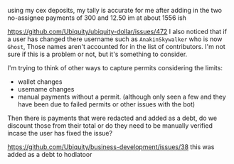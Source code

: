 using my cex deposits, my tally is accurate for me after adding in the two no-assignee payments of 300 and 12.50 im at about 1556 ish

https://github.com/Ubiquity/ubiquity-dollar/issues/472
I also noticed that if a user has changed there username such as `AnakinSkywalker` who is now `Ghost`, Those names aren't accounted for in the list of contributors. I'm not sure if this is a problem or not, but it's something to consider.

I'm trying to think of other ways to capture permits considering the limits: 
- wallet changes
- username changes
- manual payments without a permit. (although only seen a few and they have been due to failed permits or other issues with the bot)

Then there is payments that were redacted and added as a debt, do we discount those from their total or do they need to be manually verified incase the user has fixed the issue?

https://github.com/Ubiquity/business-development/issues/38 this was added as a debt to hodlatoor

